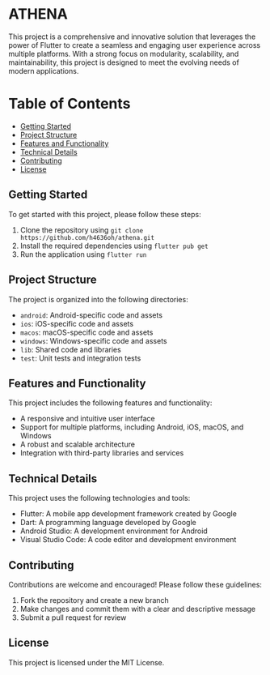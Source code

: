 ATHENA
================

This project is a comprehensive and innovative solution that leverages the power of Flutter to create a seamless and engaging user experience across multiple platforms. With a strong focus on modularity, scalability, and maintainability, this project is designed to meet the evolving needs of modern applications.

Table of Contents
=================

* [Getting Started](#getting-started)
* [Project Structure](#project-structure)
* [Features and Functionality](#features-and-functionality)
* [Technical Details](#technical-details)
* [Contributing](#contributing)
* [License](#license)

Getting Started
---------------

To get started with this project, please follow these steps:

1. Clone the repository using `git clone https://github.com/h4636oh/athena.git`
2. Install the required dependencies using `flutter pub get`
3. Run the application using `flutter run`

Project Structure
-----------------

The project is organized into the following directories:

* `android`: Android-specific code and assets
* `ios`: iOS-specific code and assets
* `macos`: macOS-specific code and assets
* `windows`: Windows-specific code and assets
* `lib`: Shared code and libraries
* `test`: Unit tests and integration tests

Features and Functionality
---------------------------

This project includes the following features and functionality:

* A responsive and intuitive user interface
* Support for multiple platforms, including Android, iOS, macOS, and Windows
* A robust and scalable architecture
* Integration with third-party libraries and services

Technical Details
-----------------

This project uses the following technologies and tools:

* Flutter: A mobile app development framework created by Google
* Dart: A programming language developed by Google
* Android Studio: A development environment for Android
* Visual Studio Code: A code editor and development environment

Contributing
------------

Contributions are welcome and encouraged! Please follow these guidelines:

1. Fork the repository and create a new branch
2. Make changes and commit them with a clear and descriptive message
3. Submit a pull request for review

License
-------

This project is licensed under the MIT License.
